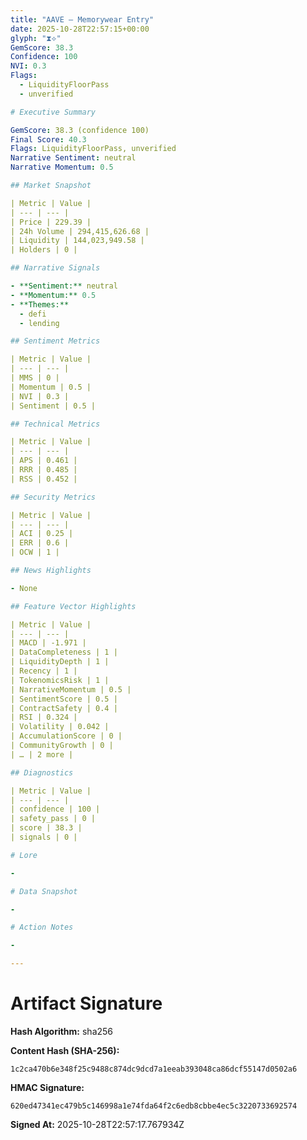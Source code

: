 ```yaml
---
title: "AAVE — Memorywear Entry"
date: 2025-10-28T22:57:15+00:00
glyph: "⧗⟡"
GemScore: 38.3
Confidence: 100
NVI: 0.3
Flags:
  - LiquidityFloorPass
  - unverified

# Executive Summary

GemScore: 38.3 (confidence 100)
Final Score: 40.3
Flags: LiquidityFloorPass, unverified
Narrative Sentiment: neutral
Narrative Momentum: 0.5

## Market Snapshot

| Metric | Value |
| --- | --- |
| Price | 229.39 |
| 24h Volume | 294,415,626.68 |
| Liquidity | 144,023,949.58 |
| Holders | 0 |

## Narrative Signals

- **Sentiment:** neutral
- **Momentum:** 0.5
- **Themes:**
  - defi
  - lending

## Sentiment Metrics

| Metric | Value |
| --- | --- |
| MMS | 0 |
| Momentum | 0.5 |
| NVI | 0.3 |
| Sentiment | 0.5 |

## Technical Metrics

| Metric | Value |
| --- | --- |
| APS | 0.461 |
| RRR | 0.485 |
| RSS | 0.452 |

## Security Metrics

| Metric | Value |
| --- | --- |
| ACI | 0.25 |
| ERR | 0.6 |
| OCW | 1 |

## News Highlights

- None

## Feature Vector Highlights

| Metric | Value |
| --- | --- |
| MACD | -1.971 |
| DataCompleteness | 1 |
| LiquidityDepth | 1 |
| Recency | 1 |
| TokenomicsRisk | 1 |
| NarrativeMomentum | 0.5 |
| SentimentScore | 0.5 |
| ContractSafety | 0.4 |
| RSI | 0.324 |
| Volatility | 0.042 |
| AccumulationScore | 0 |
| CommunityGrowth | 0 |
| … | 2 more |

## Diagnostics

| Metric | Value |
| --- | --- |
| confidence | 100 |
| safety_pass | 0 |
| score | 38.3 |
| signals | 0 |

# Lore

-

# Data Snapshot

-

# Action Notes

-

---
```


# Artifact Signature

**Hash Algorithm:** sha256

**Content Hash (SHA-256):**
```
1c2ca470b6e348f25c9488c874dc9dcd7a1eeab393048ca86dcf55147d0502a6
```

**HMAC Signature:**
```
620ed47341ec479b5c146998a1e74fda64f2c6edb8cbbe4ec5c3220733692574
```

**Signed At:** 2025-10-28T22:57:17.767934Z
